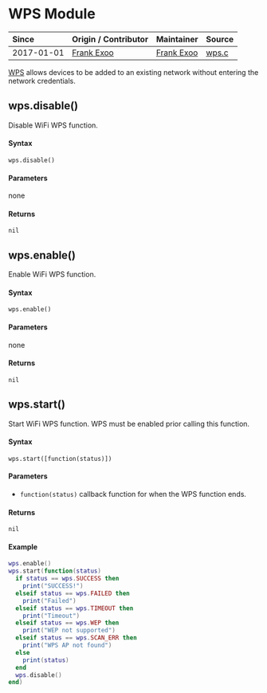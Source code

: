 # WPS Module
| Since  | Origin / Contributor  | Maintainer  | Source  |
| :----- | :-------------------- | :---------- | :------ |
| 2017-01-01 | [Frank Exoo](https://github.com/FrankX0) | [Frank Exoo](https://github.com/FrankX0) | [wps.c](../../../app/modules/wps.c)|

[WPS](https://en.wikipedia.org/wiki/WiFi_Protected_Setup) allows devices to be added to an existing network without entering the network credentials.

## wps.disable()
Disable WiFi WPS function.

#### Syntax
`wps.disable()`

#### Parameters
none

#### Returns
`nil`

## wps.enable()
Enable WiFi WPS function.

#### Syntax
`wps.enable()`

#### Parameters
none

#### Returns
`nil`

## wps.start()
Start WiFi WPS function. WPS must be enabled prior calling this function.

#### Syntax
`wps.start([function(status)])`

#### Parameters
- `function(status)` callback function for when the WPS function ends.

#### Returns
`nil`

#### Example
```lua
wps.enable()
wps.start(function(status)
  if status == wps.SUCCESS then
    print("SUCCESS!")
  elseif status == wps.FAILED then
    print("Failed")
  elseif status == wps.TIMEOUT then
    print("Timeout")
  elseif status == wps.WEP then
    print("WEP not supported")
  elseif status == wps.SCAN_ERR then
    print("WPS AP not found")
  else
    print(status)
  end
  wps.disable()
end)
```
